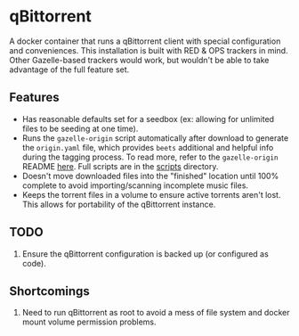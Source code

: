 # qBittorrent

A docker container that runs a qBittorrent client with special configuration and conveniences. This installation is built with RED & OPS trackers in mind. Other Gazelle-based trackers would work, but wouldn't be able to take advantage of the full feature set.

## Features

* Has reasonable defaults set for a seedbox (ex: allowing for unlimited files to be seeding at one time).
* Runs the `gazelle-origin` script automatically after download to generate the `origin.yaml` file, which provides `beets` additional and helpful info during the tagging process. To read more, refer to the `gazelle-origin` README [here](https://github.com/ProfMoo/gazelle-origin). Full scripts are in the [scripts](./scripts) directory.
* Doesn't move downloaded files into the "finished" location until 100% complete to avoid importing/scanning incomplete music files.
* Keeps the torrent files in a volume to ensure active torrents aren't lost. This allows for portability of the qBittorrent instance.

## TODO

1. Ensure the qBittorrent configuration is backed up (or configured as code).

## Shortcomings

1. Need to run qBittorrent as root to avoid a mess of file system and docker mount volume permission problems.
